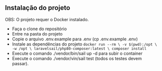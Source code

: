 
## Instalação do projeto

OBS: O projeto requer o Docker instalado.

- Faça o clone do repositório
- Entre na pasta do projeto
- Copie o arquivo .env.example para .env (cp .env.example .env)
- Instale as dependências do projeto ```docker run --rm \
  -v $(pwd):/opt \
  -w /opt \
  laravelsail/php80-composer:latest \
  composer install```
- Execute o comando ./vendor/bin/sail up -d para subir o container 
- Execute o comando ./vendor/vin/sail test (todos os testes devem passar).
